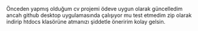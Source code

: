 Önceden yapmış olduğum cv projemi ödeve uygun olarak güncelledim ancah github desktop uygulamasında çalışıyor mu test etmedim zip olarak indirip htdocs klasörüne atmanızı şiddetle öneririm kolay gelsin.
